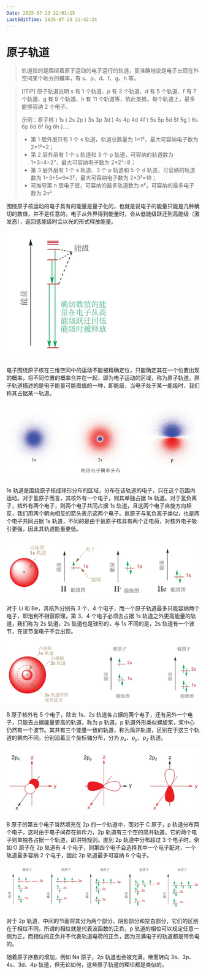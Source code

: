 ```yaml
---
Date: 2025-07-23 22:01:15
LastEditTime: 2025-07-23 22:42:24
---
```


# 原子轨道

> 轨道指的是围绕着原子运动的电子运行的轨道，更准确地说是电子出现在外空间某个地方的概率，有 s、p、d、f、g、h 等。

> [!TIP] 原子轨道说明
> s 有 1 个轨道、p 有 3 个轨道、d 有 5 个轨道、f 有 7 个轨道、g 有 9 个轨道、h 有 11 个轨道等，依此类推。每个轨道上，最多能够容纳 2 个电子。
>
> 示例：原子核 ) 1s ) 2s 2p ) 3s 3p 3d ) 4s 4p 4d 4f ) 5s 5p 5d 5f 5g ) 6s 6p 6d 6f 6g 6h )....
>
> - 第 1 层外层只有 1 个 s 轨道，轨道总数量为 1=1²，最大可容纳电子数为 2\*1²=2；
> - 第 2 层外层有 1 个 s 轨道和 3 个 p 轨道，可容纳的轨道数为 1+3=4=2²，最大可容纳电子数为 2\*2²=8；
> - 第 3 层外层有 1 个 s 轨道、3 个 p 轨道和 5 个 d 轨道，可容纳的轨道数为 1+3+5=9=3²，最大可容纳电子数为 2\*3²=18；
> - 可推导第 n 层电子层，可容纳的最多轨道数为 n²，可容纳的最多电子数为 2n²

围绕原子核运动的电子具有的能量是量子化的，也就是说电子的能量只能是几种确切的数值，并不是任意的。电子从外界得到能量时，会从低能级跃迁到高能级（激发态），返回低能级时会以光的形式释放能量。

![energy level](./assets/energy-level.png)

电子围绕原子核在三维空间中的运动不能被精确定位，只能确定其在一个位置出现的概率，将不同位置的概率合并在一起，即为电子运动的区域，称为原子轨道。原子轨道描述的是电子能量可能取值的一种，即能级，当电子处于某一能级时，我们称其占据某一轨道。

![atomic orbital](./assets/atomic-orbital.png)

1s 轨道是围绕原子核成球形分布的区域，分布在该轨道的电子，只在这个范围内运动。对于氢原子而言，其核外有一个电子，则其单独占据 1s 轨道。对于氢负离子，核外有两个电子，则两个电子共同占据 1s 轨道，且这两个电子自旋方向相反，我们用两个朝向相反的箭头表示这两个电子。氦原子与氢负离子类似，也是两个电子共同占据 1s 轨道，不同的是由于氦原子核具有两个正电荷，对核外电子吸引更强，因此其轨道能量更低。

![atomic orbital](./assets/atomic-orbital-1s.png)

对于 Li 和 Be，其核外分别有 3 个、4 个电子，而一个原子轨道最多只能容纳两个电子，即泡利不相容原理，第 3、4 个电子必须去占据 1s 轨道之外更高能量的轨道，我们称为 2s 轨道。2s 轨道也是球形的，与 1s 不同的是，2s 轨道有一个波节，在该节面电子不会出现。

![atomic orbital](./assets/atomic-orbital-2s.png)

B 原子核外有 5 个电子，除去 1s、2s 轨道各占据的两个电子，还有另外一个电子，只能去占据能量更高的轨道，称为 p 轨道。p 轨道外形类似螺旋桨，桨中心仍然有一个波节。其共有三个能量一致的轨道，称为简并轨道，区别在于这三个轨道的朝向不同，分别沿着三个坐标轴分布，分为 $p_x$、$p_y$、$p_z$ 轨道。

![atomic orbital](./assets/atomic-orbital-2p.png)

B 原子的第五个电子当然填充在 2p 的一个轨道中，而对于 C 原子，p 轨道分布两个电子，这时由于电子间存在排斥力，2p 轨道有三个空的简并轨道，它的两个电子则单独各占据一个轨道，即洪特规则。直到 2p 轨道中分布超过 3 个电子时，例如 O 原子在 2p 轨道有 4 个电子，则第四个电子会选择其中一个电子配对，一个轨道最多容纳 2 个电子，因此 2p 轨道最多可容纳 6 个电子。

![atomic orbital](./assets/atomic-orbital-2p-02.png)

对于 2p 轨道，中间的节面将其分为两个部分，阴影部分和空白部分，它们的区别在于相位不同，所谓的相位就是代表波函数的正负，p 轨道的相位可以规定任意一侧为正，而相位的正负并不代表轨道电荷的正负，因为充满电子的轨道都是带负电的。

随着原子序数的增加，例如 Na 原子，2p 轨道也会被充满，继而转向 3s、3p、4s、3d、4p 轨道，但无论如何，这些原子轨道的理论都是类似的。
